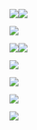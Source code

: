 ![](Pasted%20image%2020250506230606.png)![](Pasted%20image%2020250506231302.png)

![](Pasted%20image%2020250506232156.png)

![](Pasted%20image%2020250507121044.png)![](Pasted%20image%2020250507121101.png)

![](Pasted%20image%2020250507122022.png)

![](Pasted%20image%2020250507122507.png)

![](Pasted%20image%2020250507122741.png)

![](Pasted%20image%2020250507122837.png)